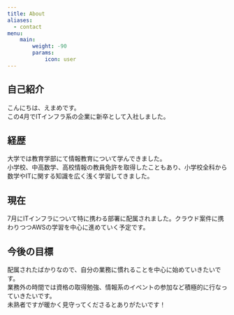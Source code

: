 ```yaml
---
title: About
aliases:
  - contact
menu:
    main: 
        weight: -90
        params:
            icon: user
---
```


## 自己紹介
こんにちは、えまめです。  
この4月でITインフラ系の企業に新卒として入社しました。

## 経歴
大学では教育学部にて情報教育について学んできました。  
小学校、中高数学、高校情報の教員免許を取得したこともあり、小学校全科から数学やITに関する知識を広く浅く学習してきました。

## 現在
7月にITインフラについて特に携わる部署に配属されました。クラウド案件に携わりつつAWSの学習を中心に進めていく予定です。

## 今後の目標
配属されたばかりなので、自分の業務に慣れることを中心に始めていきたいです。  
業務外の時間では資格の取得勉強、情報系のイベントの参加など積極的に行なっていきたいです。  
未熟者ですが暖かく見守ってくださるとありがたいです！